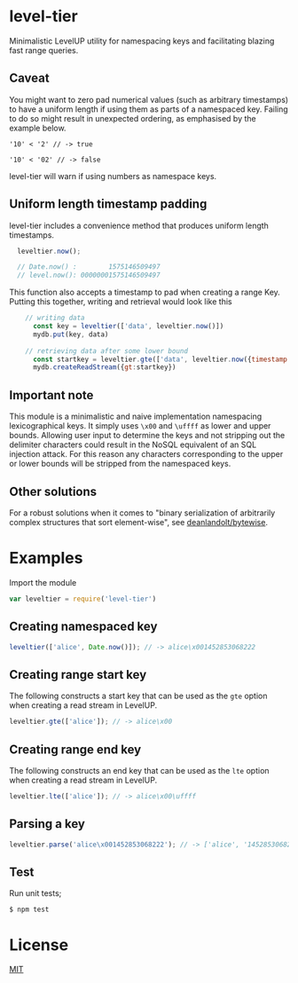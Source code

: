 # level-tier

Minimalistic LevelUP utility for namespacing keys and facilitating blazing fast
range queries.

## Caveat

You might want to zero pad numerical values (such as arbitrary timestamps) to
have a uniform length if using them as parts of a namespaced key. Failing to do
so might result in unexpected ordering, as emphasised by the example below.

`'10' < '2' // -> true`

`'10' < '02' // -> false`

level-tier will warn if using numbers as namespace keys.

## Uniform length timestamp padding

level-tier includes a convenience method that produces uniform length timestamps.

```js
  leveltier.now();

  // Date.now() :        1575146509497
  // level.now(): 00000001575146509497
```

This function also accepts a timestamp to pad when creating a range Key. 
Putting this together, writing and retrieval would look like this

```js
    // writing data
      const key = leveltier(['data', leveltier.now()])
      mydb.put(key, data)
    
    // retrieving data after some lower bound
      const startkey = leveltier.gte(['data', leveltier.now({timestamp:1575156550378})])
      mydb.createReadStream({gt:startkey})
```

## Important note

This module is a minimalistic and naive implementation namespacing
lexicographical keys. It simply uses `\x00` and `\uffff` as lower and upper 
bounds. Allowing user input to determine the keys and not stripping out the 
delimiter characters could result in the NoSQL equivalent of an SQL injection 
attack. For this reason any characters corresponding to the upper or lower bounds 
will be stripped from the namespaced keys.

## Other solutions

For a robust solutions when it comes to "binary serialization of arbitrarily complex
structures that sort element-wise", see
[deanlandolt/bytewise](https://github.com/deanlandolt/bytewise).

# Examples

Import the module

```js
var leveltier = require('level-tier')
```

## Creating namespaced key

```js
leveltier(['alice', Date.now()]); // -> alice\x001452853068222
```

## Creating range start key

The following constructs a start key that can be used as the `gte` option
when creating a read stream in LevelUP.

```js
leveltier.gte(['alice']); // -> alice\x00
```

## Creating range end key

The following constructs an end key that can be used as the `lte` option when
creating a read stream in LevelUP.

```js
leveltier.lte(['alice']); // -> alice\x00\uffff
```

## Parsing a key

```js
leveltier.parse('alice\x001452853068222'); // -> ['alice', '1452853068222']
```

## Test

Run unit tests;

`$ npm test`

# License

[MIT](LICENSE)

